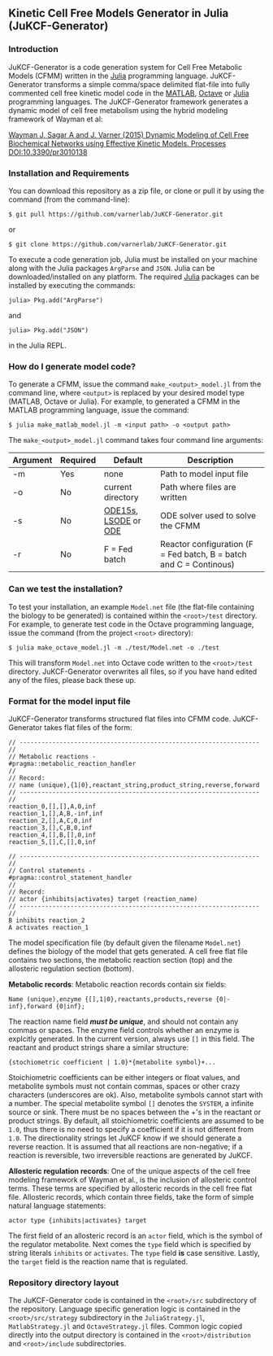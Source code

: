 ## Kinetic Cell Free Models Generator in Julia (JuKCF-Generator)

### Introduction ###
JuKCF-Generator is a code generation system for Cell Free Metabolic Models (CFMM) written in the [Julia](http://julialang.org) programming language. JuKCF-Generator transforms a simple comma/space delimited flat-file into fully commented cell free kinetic model code in the [MATLAB](https://www.mathworks.com/products/matlab/), [Octave](https://www.gnu.org/software/octave/) or [Julia](http://julialang.org) programming languages. The JuKCF-Generator framework generates a dynamic model of cell free metabolism using the hybrid modeling framework of Wayman et al:

[Wayman J, Sagar A and J. Varner (2015) Dynamic Modeling of Cell Free Biochemical Networks using Effective Kinetic Models. Processes DOI:10.3390/pr3010138](http://www.mdpi.com/2227-9717/3/1/138)

### Installation and Requirements
You can download this repository as a zip file, or clone or pull it by using the command (from the command-line):

	$ git pull https://github.com/varnerlab/JuKCF-Generator.git

or

	$ git clone https://github.com/varnerlab/JuKCF-Generator.git

To execute a code generation job, Julia must be installed on your machine along with the Julia packages ``ArgParse`` and ``JSON``. 
Julia can be downloaded/installed on any platform. 
The required [Julia](http://julialang.org) packages can be installed by executing the commands:

	julia> Pkg.add("ArgParse")

and
	
	julia> Pkg.add("JSON")

in the Julia REPL.  

### How do I generate model code? ###
To generate a CFMM, issue the command ``make_<output>_model.jl`` from the command line, where ``<output>`` is replaced by your desired model type (MATLAB, Octave or Julia). For example, to generated a CFMM in the MATLAB programming language, issue the command:

	$ julia make_matlab_model.jl -m <input path> -o <output path> 
	
The ``make_<output>_model.jl`` command takes four command line arguments:

Argument | Required | Default | Description 
--- | --- | --- | ---
-m | Yes	| none | Path to model input file
-o | No	| current directory | Path where files are written
-s | No	| [ODE15s](https://www.mathworks.com/help/matlab/ref/ode15s.html), [LSODE](https://www.gnu.org/software/octave/doc/v4.0.1/Ordinary-Differential-Equations.html) or [ODE](https://github.com/JuliaDiffEq/ODE.jl) | ODE solver used to solve the CFMM
-r | No	| F = Fed batch | Reactor configuration (F = Fed batch, B = batch and C = Continous)

### Can we test the installation? ###
To test your installation, an example ``Model.net`` file (the flat-file containing the biology to be generated) is contained within the ``<root>/test`` directory. For example, to generate test code in the Octave programming language, issue the command (from the project ``<root>`` directory):

	$ julia make_octave_model.jl -m ./test/Model.net -o ./test

This will transform ``Model.net`` into Octave code written to the ``<root>/test`` directory. JuKCF-Generator overwrites all files, so if you have hand edited any of the files, please back these up.

### Format for the model input file ###
JuKCF-Generator transforms structured flat files into CFMM code. JuKCF-Generator takes flat files of the form:

~~~
// ------------------------------------------------------------------ //
// Metabolic reactions -
#pragma::metabolic_reaction_handler
//
// Record:
// name (unique),{1|0},reactant_string,product_string,reverse,forward
// ------------------------------------------------------------------ //
reaction_0,[],[],A,0,inf
reaction_1,[],A,B,-inf,inf
reaction_2,[],A,C,0,inf
reaction_3,[],C,B,0,inf
reaction_4,[],B,[],0,inf
reaction_5,[],C,[],0,inf

// ------------------------------------------------------------------ //
// Control statements -
#pragma::control_statement_handler
//
// Record:
// actor {inhibits|activates} target (reaction_name)
// ------------------------------------------------------------------ //
B inhibits reaction_2
A activates reaction_1
~~~

The model specification file (by default given the filename `Model.net`) defines the biology of the model that gets generated. A cell free flat file contains two sections, the metabolic reaction section (top) and the allosteric regulation section (bottom). 

__Metabolic records__: Metabolic reaction records contain six fields:

~~~
Name (unique),enzyme {[],1|0},reactants,products,reverse {0|-inf},forward {0|inf};
~~~

The reaction name field *__must be unique__*, and should not contain any commas or spaces. The enzyme field controls whether an enzyme is explcitly generated. In the current version, always use ``[]`` in this field. The reactant and product strings share a similar structure:

~~~
{stochiometric coefficient | 1.0}*{metabolite symbol}+...
~~~

Stoichiometric coefficients can be either integers or float values, and metabolite symbols must not contain commas, spaces or other crazy characters (underscores are ok). Also, metabolite symbols cannot start with a number. The special metabolite symbol `[]` denotes the `SYSTEM`, a infinite source or sink. There must be no spaces between the +'s in the reactant or product strings. By default, all stoichiometric coefficients are assumed to be `1.0`, thus there is no need to specify a coefficient if it is not different from `1.0`. The directionality strings let JuKCF know if we should generate a reverse reaction. It is assumed that all reactions are non-negative; if a reaction is reversible, two irreversible reactions are generated by JuKCF. 


__Allosteric regulation records__: One of the unique aspects of the cell free modeling framework of Wayman et al., is the inclusion of allosteric control terms. These terms are specified by allosteric records in the cell free flat file. Allosteric records, which contain three fields, take the form of simple natural language statements:

~~~
actor type {inhibits|activates} target
~~~

The first field of an allosteric record is an ``actor`` field, which is the symbol of the regulator metabolite. Next comes the ``type`` field which is specified by string literals `inhibits` or `activates`. The `type` field __is__ case sensitive. Lastly, the `target` field is the reaction name that is regulated. 

### Repository directory layout ###
The JuKCF-Generator code is contained in the ``<root>/src`` subdirectory of the repository. Language specific generation logic is contained in the ``<root>/src/strategy`` subdirectory in the ``JuliaStrategy.jl``, ``MatlabStrategy.jl`` and ``OctaveStrategy.jl`` files. Common logic copied directly into the output directory is contained in the ``<root>/distribution`` and ``<root>/include`` subdirectories.  


